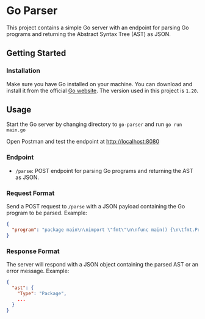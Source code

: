 # Go Parser

This project contains a simple Go server with an endpoint for parsing Go programs and returning the Abstract Syntax Tree (AST) as JSON.

## Getting Started

### Installation

Make sure you have Go installed on your machine. You can download and install it from the official [Go website](https://golang.org/dl/). The version used in this project is `1.20`.


## Usage

Start the Go server by changing directory to `go-parser` and run `go run main.go`

Open Postman and test the endpoint at [http://localhost:8080](http://localhost:8080)


### Endpoint

- `/parse`: POST endpoint for parsing Go programs and returning the AST as JSON.

### Request Format

Send a POST request to `/parse` with a JSON payload containing the Go program to be parsed. Example:

```json
{
  "program": "package main\n\nimport \"fmt\"\n\nfunc main() {\n\tfmt.Println(\"Hello, World!\")\n}"
}

```

### Response Format

The server will respond with a JSON object containing the parsed AST or an error message. Example:

```json
{
  "ast": {
    "Type": "Package",
    ...
  }
}
```